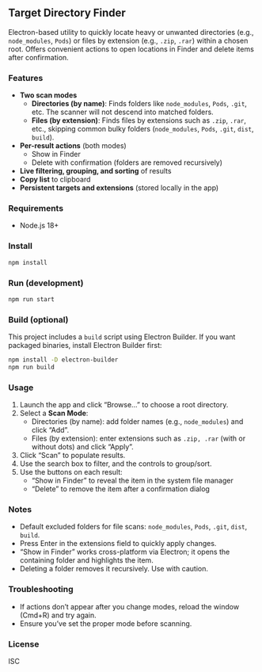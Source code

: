 ## Target Directory Finder

Electron-based utility to quickly locate heavy or unwanted directories (e.g., `node_modules`, `Pods`) or files by extension (e.g., `.zip`, `.rar`) within a chosen root. Offers convenient actions to open locations in Finder and delete items after confirmation.

### Features
- **Two scan modes**
  - **Directories (by name)**: Finds folders like `node_modules`, `Pods`, `.git`, etc. The scanner will not descend into matched folders.
  - **Files (by extension)**: Finds files by extensions such as `.zip`, `.rar`, etc., skipping common bulky folders (`node_modules`, `Pods`, `.git`, `dist`, `build`).
- **Per-result actions** (both modes)
  - Show in Finder
  - Delete with confirmation (folders are removed recursively)
- **Live filtering, grouping, and sorting** of results
- **Copy list** to clipboard
- **Persistent targets and extensions** (stored locally in the app)

### Requirements
- Node.js 18+

### Install
```bash
npm install
```

### Run (development)
```bash
npm run start
```

### Build (optional)
This project includes a `build` script using Electron Builder. If you want packaged binaries, install Electron Builder first:
```bash
npm install -D electron-builder
npm run build
```

### Usage
1. Launch the app and click “Browse…” to choose a root directory.
2. Select a **Scan Mode**:
   - Directories (by name): add folder names (e.g., `node_modules`) and click “Add”.
   - Files (by extension): enter extensions such as `.zip, .rar` (with or without dots) and click “Apply”.
3. Click “Scan” to populate results.
4. Use the search box to filter, and the controls to group/sort.
5. Use the buttons on each result:
   - “Show in Finder” to reveal the item in the system file manager
   - “Delete” to remove the item after a confirmation dialog

### Notes
- Default excluded folders for file scans: `node_modules`, `Pods`, `.git`, `dist`, `build`.
- Press Enter in the extensions field to quickly apply changes.
- “Show in Finder” works cross-platform via Electron; it opens the containing folder and highlights the item.
- Deleting a folder removes it recursively. Use with caution.

### Troubleshooting
- If actions don’t appear after you change modes, reload the window (Cmd+R) and try again.
- Ensure you’ve set the proper mode before scanning.

### License
ISC



